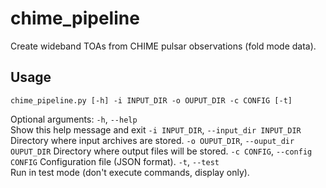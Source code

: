# chime_pipeline
Create wideband TOAs from CHIME pulsar observations (fold mode data).

## Usage

`chime_pipeline.py [-h] -i INPUT_DIR -o OUPUT_DIR -c CONFIG [-t]`

Optional arguments:
  `-h`, `--help`            
                    Show this help message and exit
  `-i INPUT_DIR`, `--input_dir INPUT_DIR`
                    Directory where input archives are stored.
  `-o OUPUT_DIR`, `--ouput_dir OUPUT_DIR`
                    Directory where output files will be stored.
  `-c CONFIG`, `--config CONFIG`
                    Configuration file (JSON format).
  `-t`, `--test`            
                    Run in test mode (don't execute commands, display only).